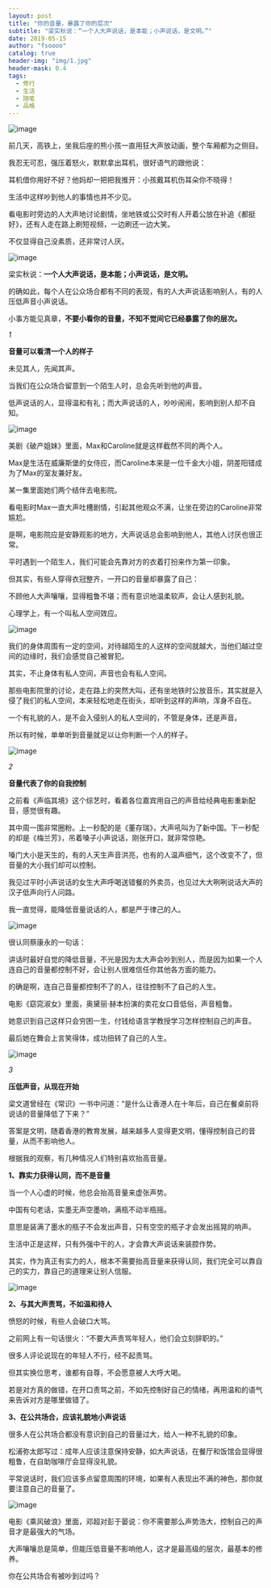 ```yaml
---
layout: post
title: "你的音量，暴露了你的层次"
subtitle: "梁实秋说：“一个人大声说话，是本能；小声说话，是文明。”"
date: 2019-05-15 
author: "fsoooo"
catalog: true
header-img: "img/1.jpg"
header-mask: 0.4
tags:
  - 修行
  - 生活
  - 随笔
  - 品格
---
```


![image](http://upload-images.jianshu.io/upload_images/6943526-2dd3f2c80a9c3050?imageMogr2/auto-orient/strip%7CimageView2/2/w/1240)

前几天，高铁上，坐我后座的熊小孩一直用狂大声放动画，整个车厢都为之侧目。

我忍无可忍，强压着怒火，默默拿出耳机，很好语气的跟他说：

耳机借你用好不好？他妈却一把把我推开：小孩戴耳机伤耳朵你不晓得！

生活中这样吵到他人的事情也并不少见。

看电影时旁边的人大声地讨论剧情，坐地铁或公交时有人开着公放在补追《都挺好》，还有人走在路上刷短视频，一边刷还一边大笑。

不仅显得自己没素质，还非常讨人厌。

![image](http://upload-images.jianshu.io/upload_images/6943526-0d8cb735609c1fbc?imageMogr2/auto-orient/strip%7CimageView2/2/w/1240)

梁实秋说：**一个人大声说话，是本能；小声说话，是文明。**

的确如此，每个人在公众场合都有不同的表现，有的人大声说话影响别人，有的人压低声音小声说话。

小事方能见真章，**不要小看你的音量，不知不觉间它已经暴露了你的层次。**

*1*

****音量可以看清一个人的样子****

未见其人，先闻其声。

当我们在公众场合留意到一个陌生人时，总会先听到他的声音。

低声说话的人，显得温和有礼；而大声说话的人，吵吵闹闹，影响到别人却不自知。

![image](http://upload-images.jianshu.io/upload_images/6943526-0ff89fb5fe17f2b7?imageMogr2/auto-orient/strip%7CimageView2/2/w/1240)

美剧《破产姐妹》里面，Max和Caroline就是这样截然不同的两个人。

Max是生活在威廉斯堡的女侍应，而Caroline本来是一位千金大小姐，阴差阳错成为了Max的室友兼好友。

某一集里面她们两个结伴去电影院。

看电影时Max一直大声吐槽剧情，引起其他观众不满，让坐在旁边的Caroline非常尴尬。

是啊，电影院应是安静观影的地方，大声说话总会影响到他人，其他人讨厌也很正常。

平时遇到一个陌生人，我们可能会先靠对方的衣着打扮来作为第一印象。

但其实，有些人穿得衣冠整齐，一开口的音量却暴露了自己：

不顾他人大声嚷嚷，显得粗鲁不堪；而有意识地温柔软声，会让人感到礼貌。

心理学上，有一个叫私人空间效应。

![image](http://upload-images.jianshu.io/upload_images/6943526-cb518792935e0be8?imageMogr2/auto-orient/strip%7CimageView2/2/w/1240)

我们的身体周围有一定的空间，对待越陌生的人这样的空间就越大，当他们越过空间的边缘时，我们会感觉自己被冒犯。

其实，不止身体有私人空间，声音也会有私人空间。

那些电影院里的讨论，走在路上的突然大叫，还有坐地铁时公放音乐，其实就是入侵了我们的私人空间，本来轻松地走在街头，却听到这样的声响，浑身不自在。

一个有礼貌的人，是不会入侵别人的私人空间的，不管是身体，还是声音。

所以有时候，单单听到音量就足以让你判断一个人的样子。

![image](http://upload-images.jianshu.io/upload_images/6943526-720d50a20d546613?imageMogr2/auto-orient/strip%7CimageView2/2/w/1240)

*2* 

****音量代表了你的自我控制****

之前看《声临其境》这个综艺时，看着各位嘉宾用自己的声音给经典电影重新配音，感觉很有趣。

其中周一围非常圈粉。上一秒配的是《董存瑞》，大声吼叫为了新中国。下一秒配的却是《梅兰芳》，吊着嗓子小声说话，刚张开口，就非常惊艳。

嗓门大小是天生的，有的人天生声音洪亮，也有的人温声细气，这个改变不了，但音量的大小我们却可以控制。

我见过平时小声说话的女生大声呼喝送错餐的外卖员，也见过大大咧咧说话大声的汉子低声向行人问路。

我一直觉得，能降低音量说话的人，都是严于律己的人。

![image](http://upload-images.jianshu.io/upload_images/6943526-1268d2a5a204e2f8?imageMogr2/auto-orient/strip%7CimageView2/2/w/1240)

很认同蔡康永的一句话：

讲话时最好自觉的降低音量，不光是因为太大声会吵到别人，而是因为如果一个人连自己的音量都控制不好，会让别人很难信任你其他各方面的能力。

的确是啊，连自己音量都控制不了的人，往往控制不了自己的人生。

电影《窈窕淑女》里面，奥黛丽·赫本扮演的卖花女口音低俗，声音粗鲁。

她意识到自己这样只会穷困一生，付钱给语言学教授学习怎样控制自己的声音。

最后她在舞会上言笑得体，成功扭转了自己的人生。

![image](http://upload-images.jianshu.io/upload_images/6943526-6778f7769b43097e?imageMogr2/auto-orient/strip%7CimageView2/2/w/1240)

*3*

******压低声音，从现在开始******

梁文道曾经在《常识》一书中问道：“是什么让香港人在十年后，自己在餐桌前将说话的音量降低了下来？”

答案是文明，随着香港的教育发展，越来越多人变得更文明，懂得控制自己的音量，从而不影响他人。

根据我的观察，有几种情况人们特别喜欢抬高音量。

**1、靠实力获得认同，而不是音量**

当一个人心虚的时候，他总会抬高音量来虚张声势。

中国有句老话，实墨无声空墨响，满瓶不动半瓶摇。

意思是装满了墨水的瓶子不会发出声音，只有空空的瓶子才会发出摇晃的响声。

生活中正是这样，只有外强中干的人，才会靠大声说话来装腔作势。

其实，作为真正有实力的人，根本不需要抬高音量来获得认同，我们完全可以靠自己的实力，靠自己的道理来让别人信服。

![image](http://upload-images.jianshu.io/upload_images/6943526-3ab8999bb3d94d2e?imageMogr2/auto-orient/strip%7CimageView2/2/w/1240)

**2、与其大声责骂，不如温和待人**

愤怒的时候，有些人会破口大骂。

之前网上有一句话很火：“不要大声责骂年轻人，他们会立刻辞职的。”

很多人评论说现在的年轻人不行，经不起责骂。

但其实换位思考，谁都有自尊，不会愿意被人大呼大喝。

若是对方真的做错，在开口责骂之前，不如先控制好自己的情绪，再用温和的语气来告诉对方是哪里做错了。

**3、在公共场合，应该礼貌地小声说话**

很多人在公共场合都没有意识到自己的音量过大，给人一种不礼貌的印象。

松浦弥太郎写过：成年人应该注意保持安静，如大声说话，在餐厅和饭馆会显得很粗鲁，在自助咖啡厅会显得没礼貌。

平常说话时，我们应该多点留意周围的环境，如果有人表现出不满的神色，那你就要注意自己的音量了。

![image](http://upload-images.jianshu.io/upload_images/6943526-26d060b5094c4145?imageMogr2/auto-orient/strip%7CimageView2/2/w/1240)

电影《乘风破浪》里面，邓超对彭于晏说：你不需要那么声势浩大，控制自己的声音才是最强大的气场。

大声嚷嚷总是简单，但能压低音量不影响他人，这才是最高级的层次，最基本的修养。

你在公共场合有被吵到过吗？
